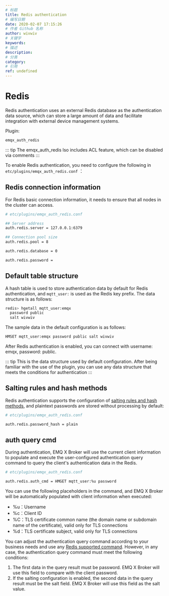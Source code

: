 ```yaml
---
# 标题
title: Redis authentication
# 编写日期
date: 2020-02-07 17:15:26
# 作者 Github 名称
author: wivwiv
# 关键字
keywords:
# 描述
description:
# 分类
category: 
# 引用
ref: undefined
---
```


# Redis

Redis authentication uses an external Redis database as the authentication data source, which can store a large amount of data and facilitate integration with external device management systems.

Plugin:

```bash
emqx_auth_redis
```

::: tip 
The emqx_auth_redis lso includes ACL feature, which can be disabled via comments
:::




To enable Redis authentication, you need to configure the following in `etc/plugins/emqx_auth_redis.conf` ：

## Redis connection information

For Redis basic connection information, it needs to ensure that all nodes in the cluster can access.

```bash
# etc/plugins/emqx_auth_redis.conf

## Server address
auth.redis.server = 127.0.0.1:6379

## Connection pool size
auth.redis.pool = 8

auth.redis.database = 0

auth.redis.password = 
```

## Default table structure

A hash table is used to store authentication data by default for Redis authentication, and `mqtt_user:` is used as the Redis key prefix. The data structure is as follows:

```bash
redis> hgetall mqtt_user:emqx
  password public
  salt wivwiv
```

The sample data in the default configuration is as follows:

```bash
HMSET mqtt_user:emqx password public salt wivwiv
```

After Redis  authentication is enabled, you can connect with username: emqx, password: public.

::: tip 
This is the data structure used by default configuration. After being familiar with the use of the plugin, you can use any data structure that meets the conditions for authentication
:::


## Salting rules and hash methods

Redis authentication supports the configuration of [salting rules and hash methods](./auth.md#password-salting-rules-and-hash-methods), and plaintext passwords are stored without processing by default:

```bash
# etc/plugins/emqx_auth_redis.conf

auth.redis.password_hash = plain
```


## auth query cmd

During authentication, EMQ X Broker will use the current client information to populate and execute the user-configured authentication query command to query the client's authentication data in the Redis.

```bash
# etc/plugins/emqx_auth_redis.conf

auth.redis.auth_cmd = HMGET mqtt_user:%u password
```

You can use the following placeholders in the command, and EMQ X Broker will be automatically populated with client information when executed:

- %u：Username
- %c：Client ID
- %C：TLS certificate common name (the domain name or subdomain name of the certificate), valid only for TLS connections
- %d：TLS certificate subject, valid only for TLS connections

You can adjust the authentication query command according to your business needs and use any  [Redis supported command](http://redisdoc.com/index.html). However, in any case, the authentication query command must meet the following conditions:

1. The first data in the query result must be password. EMQ X Broker will use this field to compare with the client password.
2. If the salting configuration is enabled, the second data in the query result must be the salt field. EMQ X Broker will use this field as the salt value.



